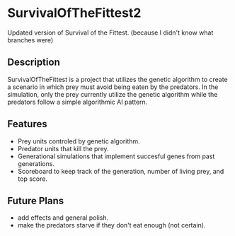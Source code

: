 # SurvivalOfTheFittest2
Updated version of Survival of the Fittest. (because I didn't know what branches were)

## Description
SurvivalOfTheFittest is a project that utilizes the genetic algorithm to create a scenario in which prey must avoid being
eaten by the predators. In the simulation, only the prey currently utilize the genetic algorithm while the predators follow
a simple algorithmic AI pattern.

## Features
- Prey units controled by genetic algorithm.
- Predator units that kill the prey.
- Generational simulations that implement succesful genes from past generations.
- Scoreboard to keep track of the generation, number of living prey, and top score.
## Future Plans
- add effects and general polish.
- make the predators starve if they don't eat enough (not certain).
